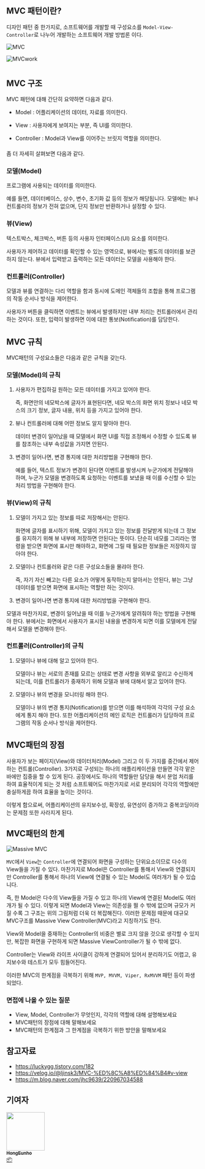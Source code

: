 ## MVC 패턴이란?

디자인 패턴 중 한가지로, 소프트웨어를 개발할 때 구성요소를 `Model-View-Controller`로 나누어 개발하는 소프트웨어 개발 방법론 이다.

![MVC](/img/dev_knowledge/MVC/MVC.png)

![MVCwork](/img/dev_knowledge/MVC/MVCwork.png)

#





## MVC 구조

MVC 패턴에 대해 간단히 요약하면 다음과 같다.

- Model : 어플리케이션의 데이터, 자료를 의미한다.

- View : 사용자에게 보여지는 부분, 즉 UI를 의미한다.

- Controller : Model과 View를 이어주는 브릿지 역할을 의미한다.

####

좀 더 자세히 살펴보면 다음과 같다.

### 모델(Model)

프로그램에 사용되는 데이터를 의미한다.

예를 들면, 데이터베이스, 상수, 변수, 초기화 값 등의 정보가 해당됩니다. 모델에는 뷰나 컨트롤러의 정보가 전혀 없으며, 단지 정보만 반환하거나 설정할 수 있다.



### 뷰(View)

텍스트박스, 체크박스, 버튼 등의 사용자 인터페이스(UI) 요소를 의미한다.

사용자가 제어하고 데이터를 확인할 수 있는 영역으로, 뷰에서는 별도의 데이터를 보관하지 않는다. 뷰에서 입력받고 출력하는 모든 데이터는 모델을 사용해야 한다.



### 컨트롤러(Controller)

모델과 뷰를 연결하는 다리 역할을 함과 동시에 도메인 객체들의 조합을 통해 프로그램의 작동 순서나 방식을 제어한다.

사용자가 버튼을 클릭하면 이벤트는 뷰에서 발생하지만 내부 처리는 컨트롤러에서 관리하는 것이다. 또한, 입력이 발생하면 이에 대한 통보(Notification)를 담당한다.

######

## MVC 규칙

MVC패턴의 구성요소들은 다음과 같은 규칙을 갖는다.



### 모델(Model)의 규칙

1. 사용자가 편집하길 원하는 모든 데이터를 가지고 있어야 한다.

   즉, 화면안의 네모박스에 글자가 표현된다면, 네모 박스의 화면 위치 정보나 네모 박스의 크기 정보, 글자 내용, 위치 등을 가지고 있어야 한다.

   

2. 뷰나 컨트롤러에 대해 어떤 정보도 알지 말아야 한다.

   데이터 변경이 일어났을 때 모델에서 화면 UI를 직접 조정해서 수정할 수 있도록 뷰를 참조하는 내부 속성값을 가지면 안된다.

   

3. 변경이 일어나면, 변경 통지에 대한 처리방법을 구현해야 한다.

   예를 들어, 텍스트 정보가 변경이 된다면 이벤트를 발생시켜 누군가에게 전달해야 하며, 누군가 모델을 변경하도록 요청하는 이벤트를 보냈을 때 이를 수신할 수 있는 처리 방법을 구현해야 한다.



### 뷰(View)의 규칙

1. 모델이 가지고 있는 정보를 따로 저장해서는 안된다.

   화면에 글자를 표시하기 위해, 모델이 가지고 있는 정보를 전달받게 되는데 그 정보를 유지하기 위해 뷰 내부에 저장하면 안된다는 뜻이다. 단순히 네모를 그리라는 명령을 받으면 화면에 표시만 해야하고, 화면에 그릴 때 필요한 정보들은 저장하지 않아야 한다.

   

2. 모델이나 컨트롤러와 같은 다른 구성요소들을 몰랴아 한다.

   즉, 자기 자신 빼고는 다른 요소가 어떻게 동작하는지 알아서는 안된다, 뷰는 그냥 데이터를 받으면 화면에 표시하는 역할만 하는 것이다.

   

3.  변경이 일어나면 변경 통지에 대한 처리방법을 구현해야 한다.

   모델과 마찬가지로, 변경이 일어났을 때 이를 누군가에게 알려줘야 하는 방법을 구현해야 한다. 뷰에서는 화면에서 사용자가 표시된 내용을 변경하게 되면 이를 모델에게 전달해서 모델을 변경해야 한다.

   

### 컨트롤러(Controller)의 규칙

1. 모델이나 뷰에 대해 알고 있어야 한다.

   모델이나 뷰는 서로의 존재를 모르는 상태로 변경 사항을 외부로 알리고 수신하게 되는데, 이를 컨트롤러가 중재하기 위해 모델과 뷰에 대해서 알고 있어야 한다.

   

2. 모델이나 뷰의 변경을 모니터링 해야 한다.

   모델이나 뷰의 변경 통지(Notification)를 받으면 이를 해석하여 각각의 구성 요소에게 통지 해야 한다. 또한 어플리케이션의 메인 로직은 컨트롤러가 담당하여 프로그램의 작동 순서나 방식을 제어한다.

######

## MVC패턴의 장점

사용자가 보는 페이지(View)와 데이터처리(Model) 그리고 이 두 가지를 중간에서 제어하는 컨트롤(Controller). 3가지로 구성되는 하나의 애플리케이션을 만들면 각각 맡은바에만 집중을 할 수 있게 된다. 공장에서도 하나의 역할들만 담당을 해서 분업 처리를 하여 효율적이게 되는 것 처럼 소프트웨어도 마찬가지로 서로 분리되어 각각의 역할에만 충실하게끔 하여 효율을 높이는 것이다.

이렇게 함으로써, 어플리케이션의 유지보수성, 확장성, 유연성이 증가하고 중복코딩이라는 문제점 또한 사라지게 된다.



## MVC패턴의 한계

![Massive MVC](/img/dev_knowledge/MVC/MassiveMVC.png)

`MVC`에서 `View`는 `Controller`에 연결되어 화면을 구성하는 단위요소이므로 다수의 View들을 가질 수 있다. 마찬가지로 Model은 Controller를 통해서 View와 연결되지만 Controller를 통해서 하나의 View에 연결될 수 있는 Model도 여러개가 될 수 있습니다.

즉, 한 Model은 다수의 View들을 가질 수 있고 하나의 View에 연결된 Model도 여러개가 될 수 있다. 이렇게 되면 Model과 View는 의존성을 띌 수 밖에 없으며 규모가 커질 수록 그 구조는 위의 그림처럼 더욱 더 복잡해진다. 이러한 문제점 때문에 대규모 MVC구조를 Massive View Controller(MVC)라고 지칭하기도 한다.

View와 Model을 중재하는 Controller의 비중은 별로 크지 않을 것으로 생각할 수 있지만, 복잡한 화면을 구현하게 되면 Massive ViewController가 될 수 밖에 없다.

Controller는 View와 라이프 사이클이 강하게 연결되어 있어서 분리하기도 어렵고, 유지보수와 테스트가 모두 힘들어진다.

이러한 MVC의 한계점을 극복하기 위해 `MVP, MVVM, Viper, RxMVVM` 패턴 등이 파생되었다.



### 면접에 나올 수 있는 질문

- View, Model, Controller가 무엇인지, 각각의 역할에 대해 설명해보세요
- MVC패턴의 장점에 대해 말해보세요
- MVC패턴의 한계점과 그 한계점을 극복하기 위한 방안을 말해보세요

###



## 참고자료

- https://luckygg.tistory.com/182
- https://velog.io/@ljinsk3/MVC-%ED%8C%A8%ED%84%B4#v-view
- https://m.blog.naver.com/jhc9639/220967034588



## 기여자

<td align="center"><a href="http://hongcoding.tistory.com"><img src="https://avatars.githubusercontent.com/u/46186664?v=4?s=100" width="100px;" alt=""/><br /><sub><b>HongEunho</b></sub></a><br /><a href="#platform-HongEunho" title="Packaging/porting to new platform">📦</a></td>



